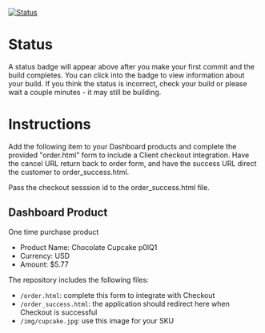 [![Status](https://img.shields.io/badge/status-SUBMITTABLE%20COMMIT:%20ca322bdcf59156cd3eb1aa1164eb365cd7a0a866-brightgreen.svg)](https://github.com/crowdbotics-challenges/bakery_scaffold_bE7YrapbzZZr1cwO/commit/ca322bdcf59156cd3eb1aa1164eb365cd7a0a866)



# Status

A status badge will appear above after you make your first commit and the build completes. You can click into the badge to view information about your build. If you think the status is incorrect, check your build or please wait a couple minutes - it may still be building.

# Instructions

Add the following item to your Dashboard products and complete the provided "order.html" form to include a Client checkout integration. Have the cancel URL return back to order form, and have the success URL direct the customer to order_success.html.

Pass the checkout sesssion id to the order_success.html file.

## Dashboard Product
One time purchase product
* Product Name: Chocolate Cupcake p0lQ1
* Currency: USD
* Amount: $5.77

The repository includes the following files:
* `/order.html`: complete this form to integrate with Checkout
* `/order_success.html`: the application should redirect here when Checkout is successful
* `/img/cupcake.jpg`: use this image for your SKU
